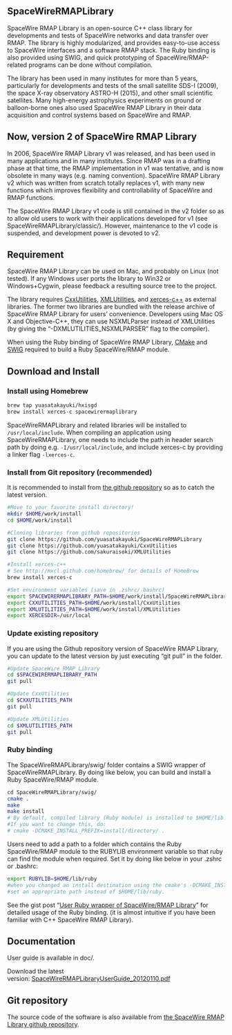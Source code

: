 SpaceWireRMAPLibrary
----------------------------------------

SpaceWire RMAP Library is an open-source C++ class library for
developments and tests of SpaceWire networks and data transfer over
RMAP. The library is highly modularized, and provides easy-to-use access
to SpaceWire interfaces and a software RMAP stack. The Ruby binding is
also provided using SWIG, and quick prototyping of
SpaceWire/RMAP-related programs can be done without compilation.

The library has been used in many institutes for more than 5 years,
particularly for developments and tests of the small satellite SDS-I
(2009), the space X-ray observatory ASTRO-H (2015), and other small
scientific satellites. Many high-energy astrophysics experiments on
ground or balloon-borne ones also used SpaceWire RMAP Library in their
data acquisition and control systems based on SpaceWire and RMAP.

Now, version 2 of SpaceWire RMAP Library
----------------------------------------

In 2006, SpaceWire RMAP Library v1 was released, and has been used in
many applications and in many institutes. Since RMAP was in a drafting
phase at that time, the RMAP implementation in v1 was tentative, and is
now obsolete in many ways (e.g. naming convention). SpaceWire RMAP
Library v2 which was written from scratch totally replaces v1, with many
new functions which improves flexibility and controllability of
SpaceWire and RMAP functions.

The SpaceWire RMAP Library v1 code is still contained in the v2 folder
so as to allow old users to work with their applications developed for
v1 (see SpaceWireRMAPLibrary/classic/). However, maintenance to the v1
code is suspended, and development power is devoted to v2.

Requirement
-----------

SpaceWire RMAP Library can be used on Mac, and probably on Linux (not
tested). If any Windows user ports the library to Win32 or
Windows+Cygwin, please feedback a resulting source tree to the project.

The library requires
[CxxUtilities](https://github.com/yuasatakayuki/CxxUtilities),
[XMLUtilities](https://github.com/sakuraisoki/XMLUtilities/), and
[xerces-c++](http://xerces.apache.org/xerces-c/) as external libraries.
The former two libraries are bundled with the release archive of
SpaceWire RMAP Library for users’ convenience. Developers using Mac OS X
and Objective-C++, they can use NSXMLParser instead of XMLUtilities (by
giving the “-DXMLUTILITIES\_NSXMLPARSER” flag to the compiler).

When using the Ruby binding of SpaceWire RMAP Library,
[CMake](http://www.cmake.org) and [SWIG](http://www.swig.org) required
to build a Ruby SpaceWire/RMAP module.

Download and Install
--------------------
### Install using Homebrew

```sh
brew tap yuasatakayuki/hxisgd
brew install xerces-c spacewirermaplibrary
```

SpaceWireRMAPLibrary and related libraries will be installed to ```/usr/local/include```.
When compiling an application using SpaceWireRMAPLibrary, one needs to include the path
in header search path by doing e.g. ```-I/usr/local/include```, and include xerces-c by
providing a linker flag ```-lxerces-c```.

### Install from Git repository (recommended)

It is recommended to install from [the github
repository](https://github.com/yuasatakayuki/SpaceWireRMAPLibrary) so as
to catch the latest version.

```sh
#Move to your favorite install directory!
mkdir $HOME/work/install
cd $HOME/work/install

#Cloning libraries from github repositories
git clone https://github.com/yuasatakayuki/SpaceWireRMAPLibrary
git clone https://github.com/yuasatakayuki/CxxUtilities
git clone https://github.com/sakuraisoki/XMLUtilities

#Install xerces-c++
# See http://mxcl.github.com/homebrew/ for details of HomeBrew
brew install xerces-c

#Set environment variables (save in .zshrc/.bashrc)
export SPACEWIRERMAPLIBRARY_PATH=$HOME/work/install/SpaceWireRMAPLibrary
export CXXUTILITIES_PATH=$HOME/work/install/CxxUtilities
export XMLUTILITIES_PATH=$HOME/work/install/XMLUtilities
export XERCESDIR=/usr/local
```

### Update existing repository

If you are using the Github repository version of SpaceWire RMAP
Library, you can update to the latest version by just executing “git
pull” in the folder.

```sh
#Update SpaceWire RMAP Library
cd $SPACEWIRERMAPLIBRARY_PATH
git pull

#Update CxxUtilities
cd $CXXUTILITIES_PATH
git pull

#Update XMLUtilities
cd $XMLUTILITIES_PATH
git pull
```

### Ruby binding

The SpaceWireRMAPLibrary/swig/ folder contains a SWIG wrapper of
SpaceWireRMAPLibrary. By doing like below, you can build and install a
Ruby SpaceWire/RMAP module.

```sh
cd SpaceWireRMAPLibrary/swig/
cmake .
make
make install
# By default, compiled library (Ruby module) is installed to $HOME/lib.
#If you want to change this, do:
# cmake -DCMAKE_INSTALL_PREFIX=install/directory/ .
```

Users need to add a path to a folder which contains the Ruby
SpaceWire/RMAP module to the RUBYLIB environment variable so that ruby
can find the module when required. Set it by doing like below in your
.zshrc or .bashrc:

```sh
export RUBYLIB=$HOME/lib/ruby
#when you changed an install destination using the cmake's -DCMAKE_INSTALL_PREFIX option,
#set an appropriate path instead of $HOME/lib/ruby.
```

See the gist post “[User Ruby wrapper of SpaceWire/RMAP Library](https://gist.github.com/yuasatakayuki/de61b6796847fe68f215)”
for detailed usage of the Ruby binding. (it is almost intuitive if you
have been familiar with C++ SpaceWire RMAP Library).

Documentation
-------------

User guide is available in doc/.

Download the latest
version: [SpaceWireRMAPLibraryUserGuide\_20120110.pdf](https://github.com/yuasatakayuki/SpaceWireRMAPLibrary/raw/master/doc/SpaceWireRMAPLibraryUserGuide_20120110.pdf)

Git repository
--------------

The source code of the software is also available from [the SpaceWire
RMAP Library github
repository](https://github.com/yuasatakayuki/SpaceWireRMAPLibrary).
